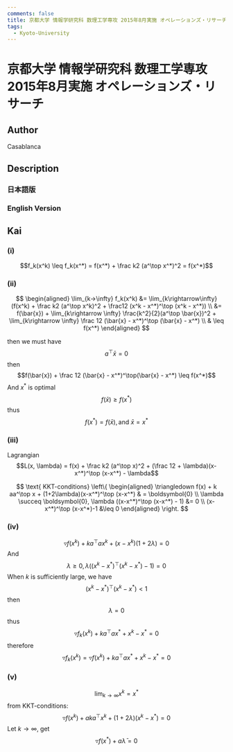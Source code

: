 ```yaml
---
comments: false
title: 京都大学 情報学研究科 数理工学専攻 2015年8月実施 オペレーションズ・リサーチ
tags:
  - Kyoto-University
---
```

# 京都大学 情報学研究科 数理工学専攻 2015年8月実施 オペレーションズ・リサーチ

## **Author**
Casablanca

## **Description**
### 日本語版



### English Version

## **Kai**
### (i)

$$f_k(x^k) \leq f_k(x^*) = f(x^*) + \frac k2 (a^\top x^*)^2 = f(x^*)$$

### (ii)

$$
\begin{aligned}
    \lim_{k->\infty} f_k(x^k) &= \lim_{k\rightarrow\infty} (f(x^k) + \frac k2 (a^\top x^k)^2 + \frac12 (x^k - x^*)^\top (x^k - x^*)) \\
    &= f(\bar{x}) + \lim_{k\rightarrow \infty} \frac{k^2}{2}(a^\top \bar{x})^2 + \lim_{k\rightarrow \infty} \frac 12 (\bar{x} - x^*)^\top (\bar{x} - x^*) \\
    & \leq f(x^*)
\end{aligned}
$$

then we must have $$a^\top \bar{x} = 0$$
then
$$f(\bar{x}) + \frac 12 (\bar{x} - x^*)^\top(\bar{x} - x^*) \leq f(x^*)$$
And $x^*$ is optimal
$$f(\bar{x}) \geq f(x^*)$$
thus $$f(x^*) = f(\bar{x}), \text{and } \bar{x}=x^*$$ 

### (iii)

Lagrangian 
$$L(x, \lambda) = f(x) + \frac k2 (a^\top x)^2 + (\frac 12 + \lambda)(x-x^*)^\top (x-x^*) - \lambda$$

$$
\text{ KKT-conditions} \left\{
\begin{aligned}
\triangledown f(x) + k aa^\top x + (1+2\lambda)(x-x^*)^\top (x-x^*) & = \boldsymbol{0} \\
\lambda \succeq  \boldsymbol{0}, \lambda ((x-x^*)^\top (x-x^*) - 1) &= 0 \\
(x-x^*)^\top (x-x^*)-1 &\leq 0
\end{aligned}
\right.
$$

### (iv)

$$\triangledown f(x^k) + k a^\top a x^k + (x-x^k)(1+2\lambda) = 0$$
And
$$\lambda \geq 0, \lambda ((x^k - x^*)^\top(x^k - x^*)-1) = 0$$
When $k$ is sufficiently large, we  have
$$(x^k - x^*)^\top (x^k - x^*)<1$$
then
$$\lambda = 0$$
thus 
$$\triangledown f_k(x^k) + ka^\top a x^* + x^k - x^* = 0$$
therefore
$$\triangledown f_k(x^k) = \triangledown f(x^k) + ka^\top a x^* + x^k - x^* = 0$$

### (v)

$$\lim_{k\rightarrow \infty}x^k = x^*$$
from KKT-conditions:
$$\triangledown f(x^k) + aka^\top x^k + (1+2\lambda)(x^k - x^*) = 0$$
Let $k \rightarrow \infty$, get
$$\triangledown f(x^*) + a \bar{\lambda} = 0$$